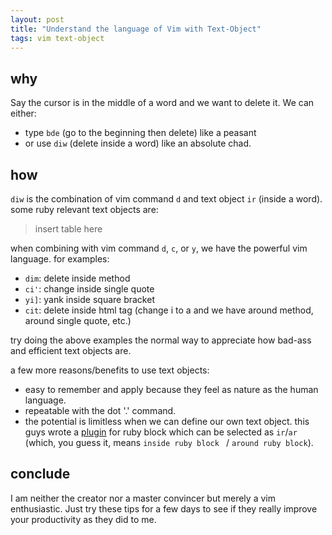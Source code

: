```yaml
---
layout: post
title: "Understand the language of Vim with Text-Object"
tags: vim text-object
---
```


## why

Say the cursor is in the middle of a word and we want to delete it. We can either:
- type `bde` (go to the beginning then delete) like a peasant
- or use `diw` (delete inside a word) like an absolute chad.

## how

`diw` is the combination of vim command `d` and text object `ir` (inside a word).
some ruby relevant text objects are:

> insert table here

when combining with vim command `d`, `c`, or `y`, we have the powerful vim language.
for examples:
- `dim`: delete inside method
- `ci'`: change inside single quote
- `yi]`: yank inside square bracket
- `cit`: delete inside html tag
(change i to a and we have around method, around single quote, etc.)

try doing the above examples the normal way to appreciate how bad-ass and efficient text objects are.

a few more reasons/benefits to use text objects:
- easy to remember and apply because they feel as nature as the human language.
- repeatable with the dot '.' command.
- the potential is limitless when we can define our own text object. this guys wrote a [plugin](https://github.com/nelstrom/vim-textobj-rubyblock) for ruby block which can be selected as `ir`/`ar` (which, you guess it, means `inside ruby block ` / `around ruby block`).


## conclude

I am neither the creator nor a master convincer but merely a vim enthusiastic. Just try these tips for a few days to see if they really improve your productivity as they did to me.
